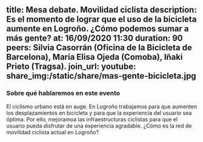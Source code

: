 title: Mesa debate. Movilidad ciclista
description: Es el momento de lograr que el uso de la bicicleta aumente en Logroño. ¿Cómo podemos sumar a más gente?
at: 16/09/2020 11:30
duration: 90
peers: Silvia Casorrán (Oficina de la Bicicleta de  Barcelona), María Elisa Ojeda (Comoba), Iñaki Prieto (Tragsa).
join_url:
youtube: 
share_img:/static/share/mas-gente-bicicleta.jpg
----
### Sobre qué hablaremos en este evento

El ciclismo urbano está en auge. En Logroño trabajamos para que aumenten los desplazamientos en bicicleta y para que la experiencia del usuario sea óptima. Por ello, mejoramoa las infraestructuras ciclistas para que el usuario pueda disfrutar de una experiencia agradable. ¿Cómo es la red de movilidad ciclista actual en Logroño?
